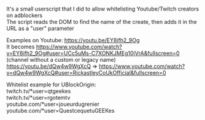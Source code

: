 It's a small userscript that I did to allow whitelisting Youtube/Twitch creators on adblockers  
The script reads the DOM to find the name of the create, then adds it in the URL as a "user" parameter  
  
Examples on Youtube: https://youtu.be/EY8ifh2_9Og  
It becomes https://www.youtube.com/watch?v=EY8ifh2_9Og#user=UCc5uMs-C7XONKJMEg10jVrA&fullscreen=0 (channel without a custom or legacy name)  
https://youtu.be/dQw4w9WgXcQ => https://www.youtube.com/watch?v=dQw4w9WgXcQ#user=RickastleyCoUkOfficial&fullscreen=0  
  
Whitelist example for UBlockOrigin:  
twitch.tv/*user=qtgeekes  
twitch.tv/*user=rgotemtv  
youtube.com/*user=joueurdugrenier  
youtube.com/*user=QuestcequetuGEEKes  
